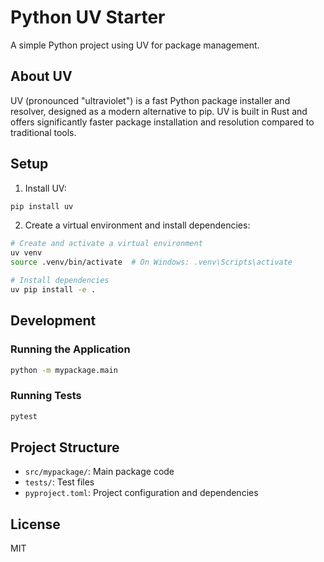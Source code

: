 # Python UV Starter

A simple Python project using UV for package management.

## About UV

UV (pronounced "ultraviolet") is a fast Python package installer and resolver, designed as a modern alternative to pip. UV is built in Rust and offers significantly faster package installation and resolution compared to traditional tools.

## Setup

1. Install UV:
```bash
pip install uv
```

2. Create a virtual environment and install dependencies:
```bash
# Create and activate a virtual environment
uv venv
source .venv/bin/activate  # On Windows: .venv\Scripts\activate

# Install dependencies
uv pip install -e .
```

## Development

### Running the Application

```bash
python -m mypackage.main
```

### Running Tests

```bash
pytest
```

## Project Structure

- `src/mypackage/`: Main package code
- `tests/`: Test files
- `pyproject.toml`: Project configuration and dependencies

## License

MIT